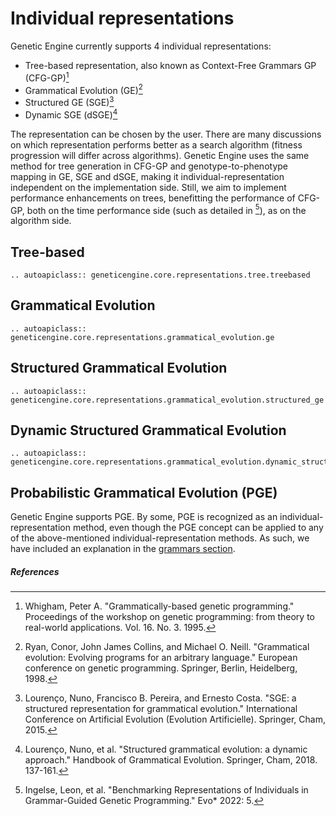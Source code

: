 # Individual representations
Genetic Engine currently supports 4 individual representations:

* Tree-based representation, also known as Context-Free Grammars GP (CFG-GP)[^1]
* Grammatical Evolution (GE)[^2]
* Structured GE (SGE)[^3]
* Dynamic SGE (dSGE)[^4]

The representation can be chosen by the user. There are many discussions on which representation performs better as a search algorithm (fitness progression will differ across algorithms). Genetic Engine uses the same method for tree generation in CFG-GP and genotype-to-phenotype mapping in GE, SGE and dSGE, making it individual-representation independent on the implementation side. Still, we aim to implement performance enhancements on trees, benefitting the performance of CFG-GP, both on the time performance side (such as detailed in [^5]), as on the algorithm side.

## Tree-based

```{eval-rst}
.. autoapiclass:: geneticengine.core.representations.tree.treebased
```

## Grammatical Evolution

```{eval-rst}
.. autoapiclass:: geneticengine.core.representations.grammatical_evolution.ge
```

## Structured Grammatical Evolution

```{eval-rst}
.. autoapiclass:: geneticengine.core.representations.grammatical_evolution.structured_ge
```

## Dynamic Structured Grammatical Evolution

```{eval-rst}
.. autoapiclass:: geneticengine.core.representations.grammatical_evolution.dynamic_structured_ge
```

## Probabilistic Grammatical Evolution (PGE)

Genetic Engine supports PGE. By some, PGE is recognized as an individual-representation method, even though the PGE concept can be applied to any of the above-mentioned individual-representation methods. As such, we have included an explanation in the [grammars section](grammars.md).

##### References

[^1]: Whigham, Peter A. "Grammatically-based genetic programming." Proceedings of the workshop on genetic programming: from theory to real-world applications. Vol. 16. No. 3. 1995.

[^2]: Ryan, Conor, John James Collins, and Michael O. Neill. "Grammatical evolution: Evolving programs for an arbitrary language." European conference on genetic programming. Springer, Berlin, Heidelberg, 1998.

[^3]: Lourenço, Nuno, Francisco B. Pereira, and Ernesto Costa. "SGE: a structured representation for grammatical evolution." International Conference on Artificial Evolution (Evolution Artificielle). Springer, Cham, 2015.

[^4]: Lourenço, Nuno, et al. "Structured grammatical evolution: a dynamic approach." Handbook of Grammatical Evolution. Springer, Cham, 2018. 137-161.

[^5]: Ingelse, Leon, et al. "Benchmarking Representations of Individuals in Grammar-Guided Genetic Programming." Evo* 2022: 5.
